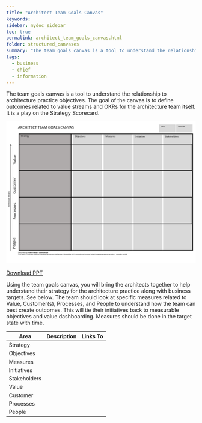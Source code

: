 ```yaml
---
title: "Architect Team Goals Canvas"
keywords: 
sidebar: mydoc_sidebar
toc: true
permalink: architect_team_goals_canvas.html
folder: structured_canvases
summary: "The team goals canvas is a tool to understand the relationship to architecture practice objectives. "
tags: 
  - business
  - chief
  - information
---
```


The team goals canvas is a tool to understand the relationship to architecture practice objectives. The goal of the canvas is to define outcomes related to value streams and OKRs for the architecture team itself. It is a play on the Strategy Scorecard. 

![image001](media/architect_team_goals_canvas.svg)

[Download PPT](media/ppt/architect_team_goals_canvas.ppt)

Using the team goals canvas, you will bring the architects together to help understand their strategy for the architecture practice along with business targets. See below. The team should look at specific measures related to Value, Customer(s), Processes, and People to understand how the team can best create outcomes. This will tie their initiatives back to measurable objectives and value dashboarding. Measures should be done in the target state with time. 

| Area         | Description | Links To |
| ------------ | ----------- | -------- |
| Strategy     |             |          |
| Objectives   |             |          |
| Measures     |             |          |
| Initiatives  |             |          |
| Stakeholders |             |          |
| Value        |             |          |
| Customer     |             |          |
| Processes    |             |          |
| People       |             |          |